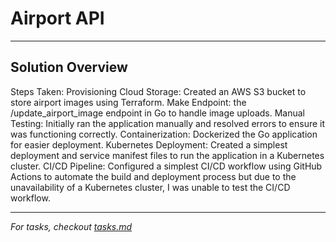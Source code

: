 # Airport API

<!-- My thought process and decisions goes here -->
---
Solution Overview
--
Steps Taken:
Provisioning Cloud Storage: Created an AWS S3 bucket to store airport images using Terraform.
Make Endpoint: the /update_airport_image endpoint in Go to handle image uploads.
Manual Testing: Initially ran the application manually and resolved errors to ensure it was functioning correctly.
Containerization: Dockerized the Go application for easier deployment.
Kubernetes Deployment: Created a simplest deployment and service manifest files to run the application in a Kubernetes cluster.
CI/CD Pipeline: Configured a simplest CI/CD workflow using GitHub Actions to automate the build and deployment process but due to the unavailability of a Kubernetes cluster, I was unable to test the CI/CD workflow.

---
_For tasks, checkout [tasks.md](tasks.md)_
